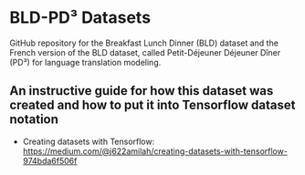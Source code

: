 # BLD-PD³ Datasets

GitHub repository for the Breakfast Lunch Dinner (BLD) dataset and the French version of the BLD dataset, called Petit-Déjeuner Déjeuner Dîner (PD³) for language translation modeling.


## An instructive guide for how this dataset was created and how to put it into Tensorflow dataset notation
- Creating datasets with Tensorflow: https://medium.com/@j622amilah/creating-datasets-with-tensorflow-974bda6f506f
